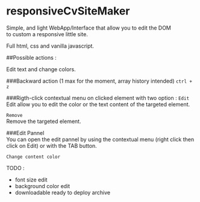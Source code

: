 # responsiveCvSiteMaker

Simple, and light WebApp/Interface that allow you to edit the DOM   
to custom a responsive little site.
  
Full html, css and vanilla javascript.
    
    
##Possible actions :
  
Edit text and change colors.
  
###Backward action (1 max for the moment, array history intended)
```ctrl + z```
  
###Rigth-click contextual menu on clicked element with two option :
```Edit```  
Edit allow you to edit the color or the text content of the targeted element.

```Remove```  
Remove the targeted element.

###Edit Pannel  
You can open the edit pannel by using the contextual menu (right click then click on Edit) or with the TAB button.

```Change content color```
<!-- ```Change background color``` -->

  
TODO :  
* font size edit  
* background color edit  
* downloadable ready to deploy archive 